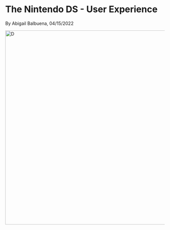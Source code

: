 # The Nintendo DS - User Experience 
By Abigail Balbuena, 04/15/2022

<img width="613" alt="D" src="https://user-images.githubusercontent.com/85459984/163608623-8327670b-5b2a-4e7f-b7e4-20820c9b9f08.png">


